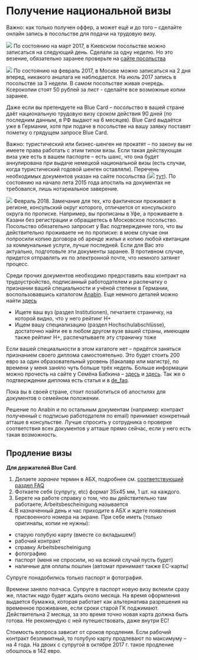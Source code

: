 ﻿# Получение национальной визы


Важно: как только получен оффер, а может ещё и до того – сделайте онлайн запись в посольстве для подачи на трудовую визу.

![](files/ua.gif) По состоянию на март 2017, в Киевском посольстве можно записаться на следующий день. Сделали за одну неделю. Но это везение, обязательно заранее проверьте на [сайте посольства](https://service2.diplo.de/rktermin/extern/choose_realmList.do?locationCode=kiew&request_locale=en)

![](files/ru.gif) По состоянию на февраль 2017, в Москве можно записаться на 2 дня вперед, никакого аншлага не наблюдается.
На июль 2017 запись в посольстве за 3 недели. В самом посольстве живая очередь. Ксерокопии стоят 50 рублей за лист - сделайте все возможные копии заранее.

Даже если вы претендуете на Blue Card – посольство в вашей стране даёт национальную трудовую визу сроком действия 90 дней (по последним данным, в РФ выдают на 6 месяцев). Blue Card выдаётся уже в Германии, хотя при подаче в посольстве на вашу заявку поставят пометку о грядущем запросе Blue Card.

Важно: туристический или бизнес-шенген не прокатят – по закону вы не имеете права работать с этим типом визы. Если такая действующая виза уже есть в вашем паспорте – есть шанс, что она будет аннулирована при выдаче немецкой национальной визы (есть случаи, когда туристический годовой шенген оставляли).
Перечень необходимых документов указан на сайте посольства (![](files/ru.gif) [тут](http://www.germania.diplo.de/contentblob/3736096/Daten/6359078/bluecard.pdf)). По состоянию на начало лета 2015 года апостиль на документах не требовался, лишь нотариальное заверение.

![](files/ru.gif) Февраль 2018. Замечание для тех, кто фактически проживает в регионе, консульский округ которого, отличается от консульского округа по прописке. Например, вы прописаны в Уфе, а проживаете в Казани без регистрации и обращаетесь в Московское посольство. Посольство обязательно запросит у Вас подтверждение того, что вы действительно проживаете не по прописке: в моем случае они попросили копию договора об аренде жилья и копию любой квитанции за коммунальные услуги, лучше последней. Если для Вас это актуально, подготовьте эти документы заранее. В противном случае, придется отправлять их по электронной почте, что немного затянет процесс.

Среди прочих документов необходимо предоставить ваш контракт на трудоустройство, подписанный работодателем и распечатку о признании вашей специальности и учёной степени в Германии, воспользовавшись каталогом [Anabin](http://anabin.kmk.org/no_cache/filter/institutionen.html). Еще немного деталей можно найти [здесь](http://surfin-birds.ru/dokumenty-na-vizu-dlya-poiska-raboty-v-germanii/)
- Ищете ваш вуз (раздел Institutionen), печатаете страничку, на которой видно, что у него рейтинг H+
- Ищем вашу специализацию (раздел Hochschulabschlüsse), достаточно найти ее в любом другом вузе вашей страны, имеющем также рейтинг H+, распечатываете эту страничку тоже

Если вашей специальности в этом каталоге нет – придётся заняться признанием своего диплома самостоятельно. Это будет стоить 200 евро за один образовательный уровень (бакалавр или магистр), по времени у меня заняло чуть больше трёх недель. Больше информации можно прочесть на сайте у Семёна Бабкина – [здесь](http://www.tupa-germania.ru/rabota/priznanie-diploma-v-germanii.html) и [здесь](http://www.tupa-germania.ru/rabota/kak-podtverdit-diplom-v-germanii.html). Так же о подтверждении диплома есть статья и в [de_faq](Подтверждение%20диплома.md).

Пока вы в своей стране, стоит позаботиться об апостилях для документов о семейном положении.

Решение по Anabin и по остальным документам (например: контракт полученный с подписью работодателя по email) принимает конкретный атташе в консульстве. Лучше спросить у сотрудника о проверке соответствия всех документов у атташе прямо сейчас, если у него есть такая возможность.

## Продление визы

**Для держателей Blue Card**. 

1. Делаете *заранее* термин в АБХ, подробнее см. [соответствующий раздел FAQ](АБХ.md)
2. Фоткаете себя (супругу, etc) формат 35х45 мм, 1 шт. на каждого.
3. Берете на работе справку о том, что вы действительно там работаете, Arbeitsbescheinigung называется
4. В назначенный день и час приходите в АБХ и ждете появления присвоенного номера на экране. При себе иметь (только оригиналы, копии не нужны):
- старую голубую карту (вместе со вкладышем!)
- рабочий контракт
- справку Arbeitsbescheinigung
- фотографию
- паспорт (меня не спросили, но на всякий случай пусть будет)
- наличные для оплаты пошлин (автомат принимает также EC-карты)

Супруге понадобились только паспорт и фотография.

Времени заняло полчаса. Супруге в паспорт новую визу вклеили сразу же, пластик надо будет ждать около месяца. На время оформления выдается бумажка, которая работает как альтернатива разрешения на временное проживание, если сроки старой ГК поджимают. Действительна 2 месяца, за это время точно новая карта должна быть готова. Не рекомендую с ней путешествовать, даже внутри ЕС! 

Стоимость вопроса зависит от сроков продления. Если рабочий контракт безлимитный, то голубую карту продлевают по максимуму – на 4 года. На двоих с супругой в октябре 2017 г. такое продление обошлось в 142 евро.
